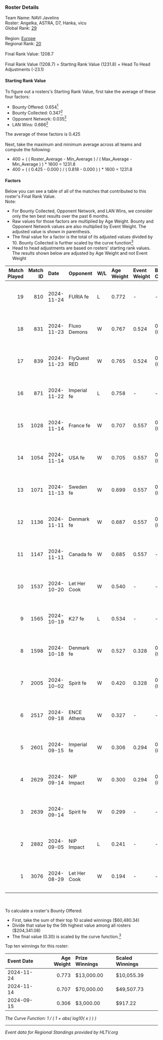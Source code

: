 ### Roster Details<br />
Team Name: NAVI Javelins<br />
Roster: Angelka, ASTRA, D7, Hanka, vicu<br />
Global Rank: [29](../../standings_global_2025_01_27.md)<br />
<br />
Region: [Europe]( ../../standings_europe_2025_01_27.md)<br />
Regional Rank: [20]( ../../standings_europe_2025_01_27.md)<br />
<br />
Final Rank Value:  1208.7<br />
<br />
Final Rank Value (1208.7) = Starting Rank Value (1231.8) + Head To Head Adjustments (-23.1)<br />

#### Starting Rank Value<br />
To figure out a rosters's Starting Rank Value, first take the average of these four factors:<br />
- Bounty Offered: 0.654[<sup>1</sup>](#table2)
- Bounty Collected: 0.347[<sup>2</sup>](#table1)
- Opponent Network: 0.035[<sup>2</sup>](#table1)
- LAN Wins: 0.666[<sup>2</sup>](#table1)

The average of these factors is 0.425<br />
<br />
Next, take the maximum and minimum average across all teams and compute the following:<br />
- 400 + ( ( Roster_Average - Min_Average ) / ( Max_Average - Min_Average ) ) * 1600 = 1231.8
- 400 + ( ( 0.425 - 0.000 ) / ( 0.818 - 0.000 ) ) * 1600 = 1231.8


#### Factors<br />
Below you can see a table of all of the matches that contributed to this roster's Final Rank Value.<br />
Note:<br />

- For Bounty Collected, Opponent Network, and LAN Wins, we consider only the ten best results over the past 6 months.
- Raw values for those factors are multiplied by Age Weight. Bounty and Opponent Network values are also multiplied by Event Weight. The adjusted value is shown in parenthesis.
- The final value for a factor is the total of its adjusted values divided by 10. Bounty Collected is further scaled by the curve function[<sup>3</sup>](#curveFunction)
- Head to head adjustments are based on rosters' starting rank values. The results shown below are adjusted by Age Weight and not Event Weight
<span id="table1"></span><br />


| Match Played | Match ID | Date       | Opponent     | W/L | Age Weight | Event Weight | Bounty Collected | Opponent Network | LAN Wins  | H2H Adj. | Roster                            |
| -: | -: | :- | :- | :- | :- | :- | :- | :- | :- | -: | :- |
|           19 |      810 | 2024-11-24 | FURIA fe     | L   | 0.772      | -            | -                | -                | -         |   -11.35 | Angelka, ASTRA, D7, Hanka, vicu   |
|           18 |      831 | 2024-11-23 | Fluxo Demons | W   | 0.767      | 0.524        | 0.038 (0.015)    | 0.178 (0.072)    | 1 (0.767) |     2.70 | Angelka, ASTRA, D7, Hanka, vicu   |
|           17 |      839 | 2024-11-23 | FlyQuest RED | W   | 0.765      | 0.524        | 0.016 (0.006)    | 0.133 (0.053)    | 1 (0.765) |     1.30 | Angelka, ASTRA, D7, Hanka, vicu   |
|           16 |      871 | 2024-11-22 | Imperial fe  | L   | 0.758      | -            | -                | -                | -         |   -12.12 | Angelka, ASTRA, D7, Hanka, vicu   |
|           15 |     1028 | 2024-11-14 | France fe    | W   | 0.707      | 0.557        | 0.138 (0.055)    | 0.155 (0.061)    | 1 (0.707) |     5.08 | Angelka, Hanka, LETi, Liina, vicu |
|           14 |     1054 | 2024-11-14 | USA fe       | W   | 0.705      | 0.557        | 0.035 (0.014)    | 0.078 (0.031)    | 1 (0.705) |     2.55 | Angelka, Hanka, LETi, Liina, vicu |
|           13 |     1071 | 2024-11-13 | Sweden fe    | W   | 0.699      | 0.557        | 0.017 (0.007)    | 0.039 (0.015)    | 1 (0.699) |     0.99 | Angelka, Hanka, LETi, Liina, vicu |
|           12 |     1136 | 2024-11-11 | Denmark fe   | W   | 0.687      | 0.557        | 0.020 (0.008)    | 0.112 (0.043)    | 1 (0.687) |     1.57 | Angelka, Hanka, LETi, Liina, vicu |
|           11 |     1147 | 2024-11-11 | Canada fe    | W   | 0.685      | 0.557        | -                | 0.039 (0.015)    | 1 (0.685) |     0.28 | Angelka, Hanka, LETi, Liina, vicu |
|           10 |     1537 | 2024-10-20 | Let Her Cook | W   | 0.540      | -            | -                | -                | 0 (0.000) |     0.76 | Angelka, ASTRA, D7, Hanka, vicu   |
|            9 |     1565 | 2024-10-19 | K27 fe       | L   | 0.534      | -            | -                | -                | -         |   -15.73 | Angelka, ASTRA, D7, Hanka, vicu   |
|            8 |     1598 | 2024-10-18 | Denmark fe   | W   | 0.527      | 0.328        | 0.020 (0.004)    | 0.112 (0.019)    | 0 (0.000) |     1.12 | Angelka, ASTRA, D7, Hanka, vicu   |
|            7 |     2005 | 2024-10-02 | Spirit fe    | W   | 0.420      | 0.328        | 0.007 (0.001)    | 0.093 (0.013)    | 0 (0.000) |     0.53 | Angelka, ASTRA, D7, Hanka, vicu   |
|            6 |     2517 | 2024-09-18 | ENCE Athena  | W   | 0.327      | -            | -                | -                | -         |     0.20 | Angelka, ASTRA, D7, Hanka, vicu   |
|            5 |     2601 | 2024-09-15 | Imperial fe  | W   | 0.306      | 0.294        | 0.208 (0.019)    | 0.310 (0.028)    | -         |     4.66 | Angelka, ASTRA, D7, Hanka, vicu   |
|            4 |     2629 | 2024-09-14 | NIP Impact   | W   | 0.300      | 0.294        | 0.027 (0.002)    | -                | -         |     0.78 | Angelka, ASTRA, D7, Hanka, vicu   |
|            3 |     2639 | 2024-09-14 | Spirit fe    | W   | 0.299      | -            | -                | -                | -         |     0.39 | Angelka, ASTRA, D7, Hanka, vicu   |
|            2 |     2882 | 2024-09-05 | NIP Impact   | L   | 0.241      | -            | -                | -                | -         |    -7.00 | Angelka, ASTRA, D7, Hanka, vicu   |
|            1 |     3076 | 2024-08-29 | Let Her Cook | W   | 0.194      | -            | -                | -                | -         |     0.24 | Angelka, ASTRA, D7, Hanka, vicu   |

<br />
<span id="table2"></span><br />
To calculate a roster's Bounty Offered:<br />

- First, take the sum of their top 10 scaled winnings ($60,480.34)
- Divide that value by the 5th highest value among all rosters ($204,341.08)
- The final value (0.30) is scaled by the curve function.[<sup>3</sup>](#curveFunction)

Top ten winnings for this roster:<br />

| Event Date | Age Weight | Prize Winnings | Scaled Winnings |
| :- | -: | :- | :- |
| 2024-11-24 |      0.773 | $13,000.00     | $10,055.39      |
| 2024-11-14 |      0.707 | $70,000.00     | $49,507.73      |
| 2024-09-15 |      0.306 | $3,000.00      | $917.22         |


<span id="curveFunction"></span>_The Curve Function: 1 / ( 1 + abs( log10( x ) ) )_<br />

---
_Event data for Regional Standings provided by HLTV.org_<br />
